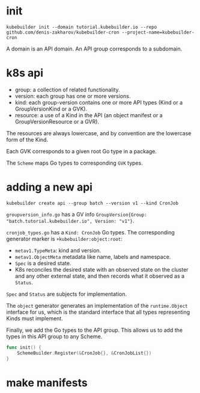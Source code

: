 # init
```
kubebuilder init --domain tutorial.kubebuilder.io --repo github.com/denis-zakharov/kubebuilder-cron --project-name=kubebuilder-cron
```

A domain is an API domain. An API group corresponds to a subdomain.

# k8s api
- group: a collection of related functionality.
- version: each group has one or more versions.
- kind: each group-version contains one or more API types (Kind or a GroupVersionKind or a GVK).
- resource: a use of a Kind in the API (an object manifest or a GroupVersionResource or a GVR).

The resources are always lowercase, and by convention are the lowercase form of the Kind.

Each GVK corresponds to a given root Go type in a package.

The `Scheme` maps Go types to corresponding `GVK` types.

# adding a new api
```
kubebuilder create api --group batch --version v1 --kind CronJob
```

`groupversion_info.go` has a GV info 
`GroupVersion{Group: "batch.tutorial.kubebuilder.io", Version: "v1"}`.

`cronjob_types.go` has a `Kind: CronJob` Go types. The corresponding generator marker
is `+kubebuilder:object:root`:

- `metav1.TypeMeta`: kind and version.
- `metav1.ObjectMeta` metadata like name, labels and namespace.
- `Spec` is a desired state.
- K8s reconciles the desired state with an observed state on the cluster
  and any other external state, and then records what it observed as a `Status`.

`Spec` and `Status` are subjects for implementation.

The `object` generator generates an implementation of the `runtime.Object` interface
for us, which is the standard interface that all types representing Kinds must implement.

Finally, we add the Go types to the API group. This allows us to add the types in this
API group to any Scheme.

```go
func init() {
    SchemeBuilder.Register(&CronJob{}, &CronJobList{})
}
```

# make manifests